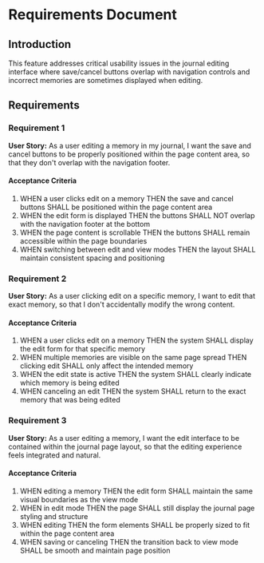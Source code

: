 # Requirements Document

## Introduction

This feature addresses critical usability issues in the journal editing interface where save/cancel buttons overlap with navigation controls and incorrect memories are sometimes displayed when editing.

## Requirements

### Requirement 1

**User Story:** As a user editing a memory in my journal, I want the save and cancel buttons to be properly positioned within the page content area, so that they don't overlap with the navigation footer.

#### Acceptance Criteria

1. WHEN a user clicks edit on a memory THEN the save and cancel buttons SHALL be positioned within the page content area
2. WHEN the edit form is displayed THEN the buttons SHALL NOT overlap with the navigation footer at the bottom
3. WHEN the page content is scrollable THEN the buttons SHALL remain accessible within the page boundaries
4. WHEN switching between edit and view modes THEN the layout SHALL maintain consistent spacing and positioning

### Requirement 2

**User Story:** As a user clicking edit on a specific memory, I want to edit that exact memory, so that I don't accidentally modify the wrong content.

#### Acceptance Criteria

1. WHEN a user clicks edit on a memory THEN the system SHALL display the edit form for that specific memory
2. WHEN multiple memories are visible on the same page spread THEN clicking edit SHALL only affect the intended memory
3. WHEN the edit state is active THEN the system SHALL clearly indicate which memory is being edited
4. WHEN canceling an edit THEN the system SHALL return to the exact memory that was being edited

### Requirement 3

**User Story:** As a user editing a memory, I want the edit interface to be contained within the journal page layout, so that the editing experience feels integrated and natural.

#### Acceptance Criteria

1. WHEN editing a memory THEN the edit form SHALL maintain the same visual boundaries as the view mode
2. WHEN in edit mode THEN the page SHALL still display the journal page styling and structure
3. WHEN editing THEN the form elements SHALL be properly sized to fit within the page content area
4. WHEN saving or canceling THEN the transition back to view mode SHALL be smooth and maintain page position